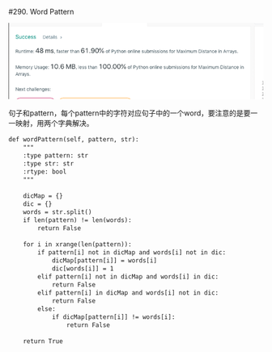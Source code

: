 #290. Word Pattern

![avatar](https://github.com/AlexQianYi/Leetcode2019Winter/blob/master/屏幕快照%202019-02-04%20下午11.07.49.png)

句子和pattern，每个pattern中的字符对应句子中的一个word，要注意的是要一一映射，用两个字典解决。


    def wordPattern(self, pattern, str):
        """
        :type pattern: str
        :type str: str
        :rtype: bool
        """
        
        dicMap = {}
        dic = {}
        words = str.split()
        if len(pattern) != len(words):
            return False
        
        for i in xrange(len(pattern)):
            if pattern[i] not in dicMap and words[i] not in dic:
                dicMap[pattern[i]] = words[i]
                dic[words[i]] = 1
            elif pattern[i] not in dicMap and words[i] in dic:
                return False
            elif pattern[i] in dicMap and words[i] not in dic:
                return False
            else:
                if dicMap[pattern[i]] != words[i]:
                    return False
        
        return True
